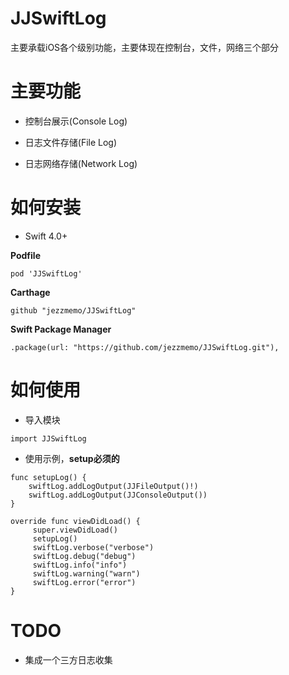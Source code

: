 # JJSwiftLog

主要承载iOS各个级别功能，主要体现在控制台，文件，网络三个部分


# 主要功能

* 控制台展示(Console Log)

* 日志文件存储(File Log)

* 日志网络存储(Network Log)

# 如何安装

*  Swift 4.0+


__Podfile__


```
pod 'JJSwiftLog'
```

__Carthage__

```
github "jezzmemo/JJSwiftLog"
```

__Swift Package Manager__

```
.package(url: "https://github.com/jezzmemo/JJSwiftLog.git"),
```

# 如何使用

* 导入模块

```
import JJSwiftLog
```

* 使用示例，__setup必须的__

```
func setupLog() {
    swiftLog.addLogOutput(JJFileOutput()!)
    swiftLog.addLogOutput(JJConsoleOutput())
}

override func viewDidLoad() {
     super.viewDidLoad()
     setupLog()
     swiftLog.verbose("verbose")
     swiftLog.debug("debug")   
     swiftLog.info("info")
     swiftLog.warning("warn")
     swiftLog.error("error")
}
```

# TODO
* 集成一个三方日志收集


